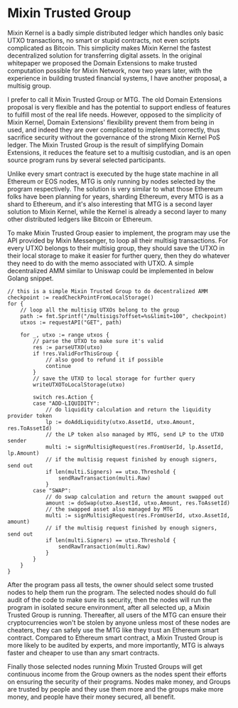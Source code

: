 # Mixin Trusted Group

Mixin Kernel is a badly simple distributed ledger which handles only basic UTXO transactions, no smart or stupid contracts, not even scripts complicated as Bitcoin. This simplicity makes Mixin Kernel the fastest decentralized solution for transferring digital assets. In the original whitepaper we proposed the Domain Extensions to make trusted computation possible for Mixin Network, now two years later, with the experience in building trusted financial systems, I have another proposal, a multisig group.

I prefer to call it Mixin Trusted Group or MTG. The old Domain Extensions proposal is very flexible and has the potential to support endless of features to fulfill most of the real life needs. However, opposed to the simplicity of Mixin Kernel, Domain Extensions' flexibility prevent them from being in used, and indeed they are over complicated to implement correctly, thus sacrifice security without the governance of the strong Mixin Kernel PoS ledger. The Mixin Trusted Group is the result of simplifying Domain Extensions, it reduces the feature set to a multisig custodian, and is an open source program runs by several selected participants.

Unlike every smart contract is executed by the huge state machine in all Ethereum or EOS nodes, MTG  is only running by nodes selected by the program respectively. The solution is very similar to what those Ethereum folks have been planning for years, sharding Ethereum, every MTG is as a shard to Ethereum, and it's also interesting that MTG is a second layer solution to Mixin Kernel, while the Kernel is already a second layer to many other distributed ledgers like Bitcoin or Ethereum.

To make Mixin Trusted Group easier to implement, the program may use the API provided by Mixin Messenger, to loop all their multisig transactions. For every UTXO belongs to their multisig group, they should save the UTXO in their local storage to make it easier for further query, then they do whatever they need to do with the memo associated with UTXO. A simple decentralized AMM similar to Uniswap could be implemented in below Golang snippet.

```golang
// this is a simple Mixin Trusted Group to do decentralized AMM
checkpoint := readCheckPointFromLocalStorage()
for {
    // loop all the multisig UTXOs belong to the group
    path := fmt.Sprintf("/multisigs?offset=%s&limit=100", checkpoint)
    utxos := requestAPI("GET", path) 

    for _, utxo := range utxos {
        // parse the UTXO to make sure it's valid
        res := parseUTXO(utxo)
        if !res.ValidForThisGroup {
            // also good to refund it if possible
            continue
        }
        // save the UTXO to local storage for further query
        writeUTXOToLocalStorage(utxo)

        switch res.Action {
        case "ADD-LIQUIDITY":
            // do liquidity calculation and return the liquidity provider token
            lp := doAddLiquidity(utxo.AssetId, utxo.Amount, res.ToAssetId)
            // the LP token also managed by MTG, send LP to the UTXO sender
            multi := signMultisigRequest(res.FromUserId, lp.AssetId, lp.Amount)
            // if the multisig request finished by enough signers, send out
            if len(multi.Signers) == utxo.Threshold {
                sendRawTransaction(multi.Raw)
            }
        case "SWAP":
            // do swap calculation and return the amount swapped out
            amount := doSwap(utxo.AsestId, utxo.Amount, res.ToAssetId)
            // the swapped asset also managed by MTG
            multi := signMultisigRequest(res.FromUserId, utxo.AssetId, amount)
            // if the multisig request finished by enough signers, send out
            if len(multi.Signers) == utxo.Threshold {
                sendRawTransaction(multi.Raw)
            }
        }
    }
}
```

After the program pass all tests, the owner should select some trusted nodes to help them run the program. The selected nodes should do full audit of the code to make sure its security, then the nodes will run the program in isolated secure environment, after all selected up, a Mixin Trusted Group is running. Thereafter, all users of the MTG can ensure their cryptocurrencies won't be stolen by anyone unless most of these nodes are cheaters, they can safely use the MTG like they trust an Ethereum smart contract. Compared to Ethereum smart contract, a Mixin Trusted Group is more likely to be audited by experts, and more importantly, MTG is always faster and cheaper to use than any smart contracts.

Finally those selected nodes running Mixin Trusted Groups will get continuous income from the Group owners as the nodes spent their efforts on ensuring the security of their programs. Nodes make money, and Groups are trusted by people and they use them more and the groups make more money, and people have their money secured, all benefit.
